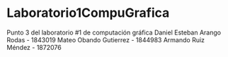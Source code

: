 # Laboratorio1CompuGrafica
Punto 3 del laboratorio #1 de computación gráfica
Daniel Esteban Arango Rodas - 1843019
Mateo Obando Gutierrez - 1844983
Armando Ruiz Méndez - 1872076
